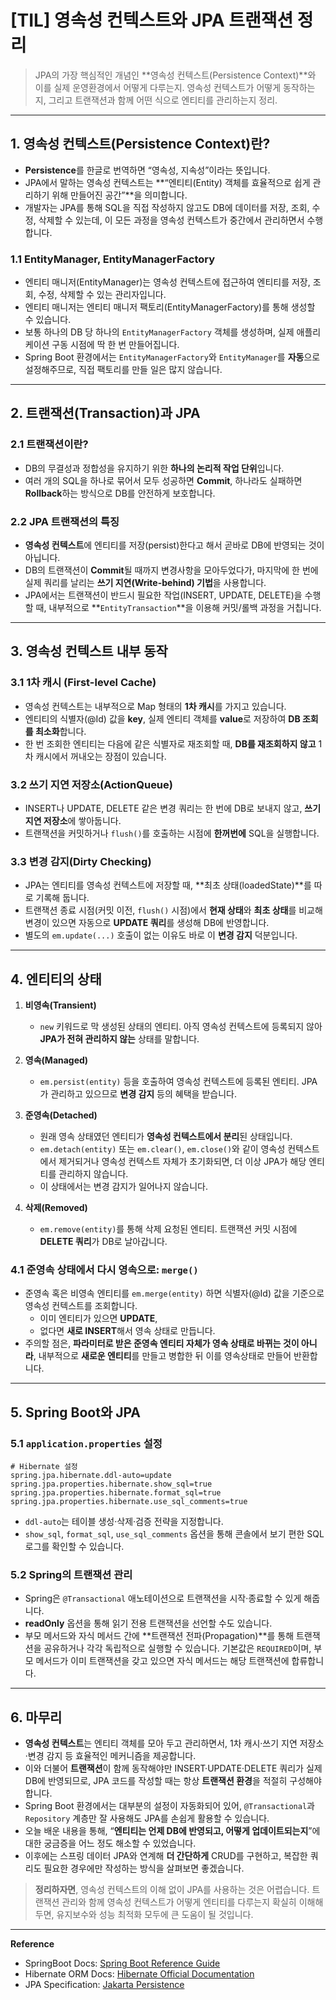 # [TIL] 영속성 컨텍스트와 JPA 트랜잭션 정리

> JPA의 가장 핵심적인 개념인 **영속성 컨텍스트(Persistence Context)**와 이를 실제 운영환경에서 어떻게 다루는지.
> 영속성 컨텍스트가 어떻게 동작하는지, 그리고 트랜잭션과 함께 어떤 식으로 엔티티를 관리하는지 정리.

---

## 1. 영속성 컨텍스트(Persistence Context)란?

- **Persistence**를 한글로 번역하면 “영속성, 지속성”이라는 뜻입니다.
- JPA에서 말하는 영속성 컨텍스트는 **“엔티티(Entity) 객체를 효율적으로 쉽게 관리하기 위해 만들어진 공간”**을 의미합니다.
- 개발자는 JPA를 통해 SQL을 직접 작성하지 않고도 DB에 데이터를 저장, 조회, 수정, 삭제할 수 있는데, 이 모든 과정을 영속성 컨텍스트가 중간에서 관리하면서 수행합니다.

### 1.1 EntityManager, EntityManagerFactory

- 엔티티 매니저(EntityManager)는 영속성 컨텍스트에 접근하여 엔티티를 저장, 조회, 수정, 삭제할 수 있는 관리자입니다.
- 엔티티 매니저는 엔티티 매니저 팩토리(EntityManagerFactory)를 통해 생성할 수 있습니다.
- 보통 하나의 DB 당 하나의 `EntityManagerFactory` 객체를 생성하며, 실제 애플리케이션 구동 시점에 딱 한 번 만들어집니다.
- Spring Boot 환경에서는 `EntityManagerFactory`와 `EntityManager`를 **자동**으로 설정해주므로, 직접 팩토리를 만들 일은 많지 않습니다.

---

## 2. 트랜잭션(Transaction)과 JPA

### 2.1 트랜잭션이란?

- DB의 무결성과 정합성을 유지하기 위한 **하나의 논리적 작업 단위**입니다.
- 여러 개의 SQL을 하나로 묶어서 모두 성공하면 **Commit**, 하나라도 실패하면 **Rollback**하는 방식으로 DB를 안전하게 보호합니다.

### 2.2 JPA 트랜잭션의 특징

- **영속성 컨텍스트**에 엔티티를 저장(persist)한다고 해서 곧바로 DB에 반영되는 것이 아닙니다.
- DB의 트랜잭션이 **Commit**될 때까지 변경사항을 모아두었다가, 마지막에 한 번에 실제 쿼리를 날리는 **쓰기 지연(Write-behind) 기법**을 사용합니다.
- JPA에서는 트랜잭션이 반드시 필요한 작업(INSERT, UPDATE, DELETE)을 수행할 때, 내부적으로 **`EntityTransaction`**을 이용해 커밋/롤백 과정을 거칩니다.

---

## 3. 영속성 컨텍스트 내부 동작

### 3.1 1차 캐시 (First-level Cache)

- 영속성 컨텍스트는 내부적으로 Map 형태의 **1차 캐시**를 가지고 있습니다.
- 엔티티의 식별자(@Id) 값을 **key**, 실제 엔티티 객체를 **value**로 저장하여 **DB 조회를 최소화**합니다.
- 한 번 조회한 엔티티는 다음에 같은 식별자로 재조회할 때, **DB를 재조회하지 않고** 1차 캐시에서 꺼내오는 장점이 있습니다.

### 3.2 쓰기 지연 저장소(ActionQueue)

- INSERT나 UPDATE, DELETE 같은 변경 쿼리는 한 번에 DB로 보내지 않고, **쓰기 지연 저장소**에 쌓아둡니다.
- 트랜잭션을 커밋하거나 `flush()`를 호출하는 시점에 **한꺼번에** SQL을 실행합니다.

### 3.3 변경 감지(Dirty Checking)

- JPA는 엔티티를 영속성 컨텍스트에 저장할 때, **최초 상태(loadedState)**를 따로 기록해 둡니다.
- 트랜잭션 종료 시점(커밋 이전, `flush()` 시점)에서 **현재 상태**와 **최초 상태**를 비교해 변경이 있으면 자동으로 **UPDATE 쿼리**를 생성해 DB에 반영합니다.
- 별도의 `em.update(...)` 호출이 없는 이유도 바로 이 **변경 감지** 덕분입니다.

---

## 4. 엔티티의 상태

1. **비영속(Transient)**

   - `new` 키워드로 막 생성된 상태의 엔티티. 아직 영속성 컨텍스트에 등록되지 않아 **JPA가 전혀 관리하지 않는** 상태를 말합니다.

2. **영속(Managed)**

   - `em.persist(entity)` 등을 호출하여 영속성 컨텍스트에 등록된 엔티티. JPA가 관리하고 있으므로 **변경 감지** 등의 혜택을 받습니다.

3. **준영속(Detached)**

   - 원래 영속 상태였던 엔티티가 **영속성 컨텍스트에서 분리**된 상태입니다.
   - `em.detach(entity)` 또는 `em.clear()`, `em.close()`와 같이 영속성 컨텍스트에서 제거되거나 영속성 컨텍스트 자체가 초기화되면, 더 이상 JPA가 해당 엔티티를 관리하지 않습니다.
   - 이 상태에서는 변경 감지가 일어나지 않습니다.

4. **삭제(Removed)**
   - `em.remove(entity)`를 통해 삭제 요청된 엔티티. 트랜잭션 커밋 시점에 **DELETE 쿼리**가 DB로 날아갑니다.

### 4.1 준영속 상태에서 다시 영속으로: `merge()`

- 준영속 혹은 비영속 엔티티를 `em.merge(entity)` 하면 식별자(@Id) 값을 기준으로 영속성 컨텍스트를 조회합니다.
  - 이미 엔티티가 있으면 **UPDATE**,
  - 없다면 **새로 INSERT**해서 영속 상태로 만듭니다.
- 주의할 점은, **파라미터로 받은 준영속 엔티티 자체가 영속 상태로 바뀌는 것이 아니라**, 내부적으로 **새로운 엔티티**를 만들고 병합한 뒤 이를 영속상태로 만들어 반환합니다.

---

## 5. Spring Boot와 JPA

### 5.1 `application.properties` 설정

```properties
# Hibernate 설정
spring.jpa.hibernate.ddl-auto=update
spring.jpa.properties.hibernate.show_sql=true
spring.jpa.properties.hibernate.format_sql=true
spring.jpa.properties.hibernate.use_sql_comments=true
```

- `ddl-auto`는 테이블 생성·삭제·검증 전략을 지정합니다.
- `show_sql`, `format_sql`, `use_sql_comments` 옵션을 통해 콘솔에서 보기 편한 SQL 로그를 확인할 수 있습니다.

### 5.2 Spring의 트랜잭션 관리

- Spring은 `@Transactional` 애노테이션으로 트랜잭션을 시작·종료할 수 있게 해줍니다.
- **readOnly** 옵션을 통해 읽기 전용 트랜잭션을 선언할 수도 있습니다.
- 부모 메서드와 자식 메서드 간에 **트랜잭션 전파(Propagation)**를 통해 트랜잭션을 공유하거나 각각 독립적으로 실행할 수 있습니다. 기본값은 `REQUIRED`이며, 부모 메서드가 이미 트랜잭션을 갖고 있으면 자식 메서드는 해당 트랜잭션에 합류합니다.

---

## 6. 마무리

- **영속성 컨텍스트**는 엔티티 객체를 모아 두고 관리하면서, 1차 캐시·쓰기 지연 저장소·변경 감지 등 효율적인 메커니즘을 제공합니다.
- 이와 더불어 **트랜잭션**이 함께 동작해야만 INSERT·UPDATE·DELETE 쿼리가 실제 DB에 반영되므로, JPA 코드를 작성할 때는 항상 **트랜잭션 환경**을 적절히 구성해야 합니다.
- Spring Boot 환경에서는 대부분의 설정이 자동화되어 있어, `@Transactional`과 `Repository` 계층만 잘 사용해도 JPA를 손쉽게 활용할 수 있습니다.
- 오늘 배운 내용을 통해, “**엔티티는 언제 DB에 반영되고, 어떻게 업데이트되는지**”에 대한 궁금증을 어느 정도 해소할 수 있었습니다.
- 이후에는 스프링 데이터 JPA와 연계해 **더 간단하게** CRUD를 구현하고, 복잡한 쿼리도 필요한 경우에만 작성하는 방식을 살펴보면 좋겠습니다.

> **정리하자면**, 영속성 컨텍스트의 이해 없이 JPA를 사용하는 것은 어렵습니다. 트랜잭션 관리와 함께 영속성 컨텍스트가 어떻게 엔티티를 다루는지 확실히 이해해두면, 유지보수와 성능 최적화 모두에 큰 도움이 될 것입니다.

---

**Reference**

- SpringBoot Docs: [Spring Boot Reference Guide](https://docs.spring.io/spring-boot/docs/current/reference/htmlsingle/)
- Hibernate ORM Docs: [Hibernate Official Documentation](https://hibernate.org/orm/documentation/)
- JPA Specification: [Jakarta Persistence](https://jakarta.ee/specifications/persistence/)
